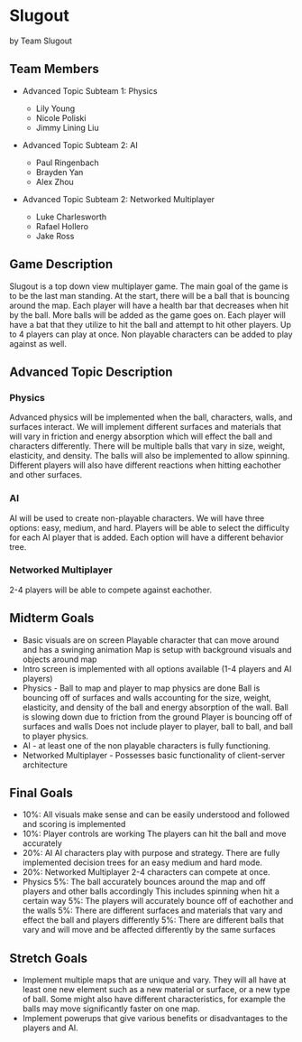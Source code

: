 # Slugout

by Team Slugout


## Team Members
* Advanced Topic Subteam 1: Physics
	* Lily Young
	* Nicole Poliski
	* Jimmy Lining Liu

* Advanced Topic Subteam 2: AI
	* Paul Ringenbach
	* Brayden Yan
	* Alex Zhou

* Advanced Topic Subteam 2: Networked Multiplayer
	* Luke Charlesworth
	* Rafael Hollero
	* Jake Ross


## Game Description

Slugout is a top down view multiplayer game. The main goal of the game is to be the last man standing. At the start, there will be a ball that is bouncing around the map. Each player will have a health bar that decreases when hit by the ball. More balls will be added as the game goes on. Each player will have a bat that they utilize to hit the ball and attempt to hit other players. Up to 4 players can play at once. Non playable characters can be added to play against as well. 


## Advanced Topic Description

### Physics

Advanced physics will be implemented when the ball, characters, walls, and surfaces interact. We will implement different surfaces and materials that will vary in friction and energy absorption which will effect the ball and characters differently. There will be multiple balls that vary in size, weight, elasticity, and density. The balls will also be implemented to allow spinning. Different players will also have different reactions when hitting eachother and other surfaces. 
    
### AI

AI will be used to create non-playable characters. We will have three options: easy, medium, and hard. Players will be able to select the difficulty for each AI player that is added. Each option will have a different behavior tree.

### Networked Multiplayer

2-4 players will be able to compete against eachother. 


## Midterm Goals

* Basic visuals are on screen
	Playable character that can move around and has a swinging animation 
	Map is setup with background visuals and objects around map
* Intro screen is implemented with all options available (1-4 players and AI players)
* Physics - Ball to map and player to map physics are done
	Ball is bouncing off of surfaces and walls accounting for the size, weight, elasticity, and density of the ball and energy absorption of the wall.
	Ball is slowing down due to friction from the ground
	Player is bouncing off of surfaces and walls
	Does not include player to player, ball to ball, and ball to player physics.
* AI - at least one of the non playable characters is fully functioning.
* Networked Multiplayer - Possesses basic functionality of client-server architecture 


## Final Goals

* 10%: All visuals make sense and can be easily understood and followed and scoring is implemented
* 10%: Player controls are working
	The players can hit the ball and move accurately
* 20%: AI
	AI characters play with purpose and strategy. There are fully implemented decision trees for an easy medium and hard mode.
* 20%: Networked Multiplayer
	2-4 characters can compete at once.
* Physics
	5%: The ball accurately bounces around the map and off players and other balls accordingly
		This includes spinning when hit a certain way
	5%: The players will accurately bounce off of eachother and the walls
	5%: There are different surfaces and materials that vary and effect the ball and players differently
	5%: There are different balls that vary and will move and be affected differently by the same surfaces


## Stretch Goals

* Implement multiple maps that are unique and vary.
	They will all have at least one new element such as a new material or surface, or a new type of ball. Some might also have different characteristics, for example the balls may move significantly faster on one map. 
* Implement powerups that give various benefits or disadvantages to the players and AI. 
